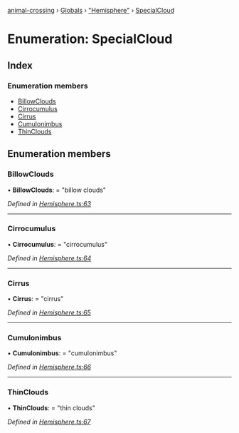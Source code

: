 [animal-crossing](../README.md) › [Globals](../globals.md) › ["Hemisphere"](../modules/_hemisphere_.md) › [SpecialCloud](_hemisphere_.specialcloud.md)

# Enumeration: SpecialCloud

## Index

### Enumeration members

* [BillowClouds](_hemisphere_.specialcloud.md#billowclouds)
* [Cirrocumulus](_hemisphere_.specialcloud.md#cirrocumulus)
* [Cirrus](_hemisphere_.specialcloud.md#cirrus)
* [Cumulonimbus](_hemisphere_.specialcloud.md#cumulonimbus)
* [ThinClouds](_hemisphere_.specialcloud.md#thinclouds)

## Enumeration members

###  BillowClouds

• **BillowClouds**: = "billow clouds"

*Defined in [Hemisphere.ts:63](https://github.com/Norviah/animal-crossing/blob/2672d28/module/types/Hemisphere.ts#L63)*

___

###  Cirrocumulus

• **Cirrocumulus**: = "cirrocumulus"

*Defined in [Hemisphere.ts:64](https://github.com/Norviah/animal-crossing/blob/2672d28/module/types/Hemisphere.ts#L64)*

___

###  Cirrus

• **Cirrus**: = "cirrus"

*Defined in [Hemisphere.ts:65](https://github.com/Norviah/animal-crossing/blob/2672d28/module/types/Hemisphere.ts#L65)*

___

###  Cumulonimbus

• **Cumulonimbus**: = "cumulonimbus"

*Defined in [Hemisphere.ts:66](https://github.com/Norviah/animal-crossing/blob/2672d28/module/types/Hemisphere.ts#L66)*

___

###  ThinClouds

• **ThinClouds**: = "thin clouds"

*Defined in [Hemisphere.ts:67](https://github.com/Norviah/animal-crossing/blob/2672d28/module/types/Hemisphere.ts#L67)*

